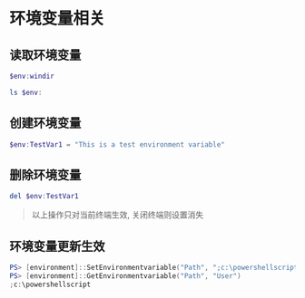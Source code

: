 # 环境变量相关

## 读取环境变量
```powershell
$env:windir

ls $env:
```
## 创建环境变量
```powershell
$env:TestVar1 = "This is a test environment variable"
```

## 删除环境变量
```powershell
del $env:TestVar1
```
> 以上操作只对当前终端生效, 关闭终端则设置消失

## 环境变量更新生效
```powershell
PS> [environment]::SetEnvironmentvariable("Path", ";c:\powershellscript", "User")
PS> [environment]::GetEnvironmentvariable("Path", "User")
;c:\powershellscript
```